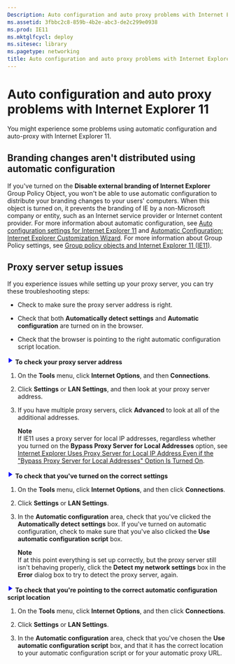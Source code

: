 ```yaml
---
Description: Auto configuration and auto proxy problems with Internet Explorer 11
ms.assetid: 3fbbc2c8-859b-4b2e-abc3-de2c299e0938
ms.prod: IE11
ms.mktglfcycl: deploy
ms.sitesec: library
ms.pagetype: networking
title: Auto configuration and auto proxy problems with Internet Explorer 11 (Internet Explorer 11 for IT Pros)
---
```


# Auto configuration and auto proxy problems with Internet Explorer 11
You might experience some problems using automatic configuration and auto-proxy with Internet Explorer 11.

## Branding changes aren't distributed using automatic configuration
If you've turned on the **Disable external branding of Internet Explorer** Group Policy Object, you won't be able to use automatic configuration to distribute your branding changes to your users' computers. When this object is turned on, it prevents the branding of IE by a non-Microsoft company or entity, such as an Internet service provider or Internet content provider. For more information about automatic configuration, see [Auto configuration settings for Internet Explorer 11](auto-configuration-settings-for-ie11.md) and [Automatic Configuration: Internet Explorer Customization Wizard](http://go.microsoft.com/fwlink/p/?linkid=327743). For more information about Group Policy settings, see [Group policy objects and Internet Explorer 11 (IE11)](gpo-and-ie11.md).

## Proxy server setup issues
If you experience issues while setting up your proxy server, you can try these troubleshooting steps:

- Check to make sure the proxy server address is right.

- Check that both **Automatically detect settings** and **Automatic configuration** are turned on in the browser.

- Check that the browser is pointing to the right automatic configuration script location.

 ![](images/wedge.gif) **To check your proxy server address**

1.  On the **Tools** menu, click **Internet Options**, and then **Connections**.

2.  Click **Settings** or **LAN Settings**, and then look at your proxy server address.

3.  If you have multiple proxy servers, click **Advanced** to look at all of the additional addresses.<p>**Note**<br>If IE11 uses a proxy server for local IP addresses, regardless whether you turned on the **Bypass Proxy Server for Local Addresses** option, see [Internet Explorer Uses Proxy Server for Local IP Address Even if the "Bypass Proxy Server for Local Addresses" Option Is Turned On](http://go.microsoft.com/fwlink/p/?LinkId=85652).

 ![](images/wedge.gif) **To check that you've turned on the correct settings**

1.  On the **Tools** menu, click **Internet Options**, and then click **Connections**.

2.  Click **Settings** or **LAN Settings**.

3.  In the **Automatic configuration** area, check that you've clicked the **Automatically detect settings** box. If you've turned on automatic configuration, check to make sure that you've also clicked the **Use automatic configuration script** box.<p>**Note**<br>If at this point everything is set up correctly, but the proxy server still isn't behaving properly, click the **Detect my network settings** box in the **Error** dialog box to try to detect the proxy server, again.

 ![](images/wedge.gif) **To check that you're pointing to the correct automatic configuration script location**

1.  On the **Tools** menu, click **Internet Options**, and then click **Connections**.

2.  Click **Settings** or **LAN Settings**.

3.  In the **Automatic configuration** area, check that you've chosen the **Use automatic configuration script** box, and that it has the correct location to your automatic configuration script or for your automatic proxy URL.

 

 



